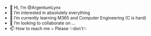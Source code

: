 - 👋 Hi, I’m @ArgentumLynx
- 👀 I’m interested in absolutely everything
- 🌱 I’m currently learning M365 and Computer Engineering (C is hard)
- 💞️ I’m looking to collaborate on ...
- 📫 How to reach me ~ Please ✨don't✨

<!---
ArgentumLynx/ArgentumLynx is a ✨ special ✨ repository because its `README.md` (this file) appears on your GitHub profile.
You can click the Preview link to take a look at your changes.
--->
